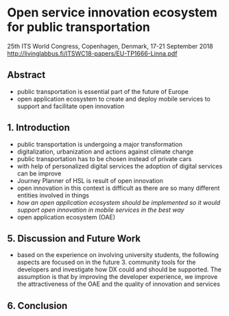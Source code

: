 # Open service innovation ecosystem for public transportation

25th ITS World Congress, Copenhagen, Denmark, 17-21 September 2018
http://livinglabbus.fi/ITSWC18-papers/EU-TP1666-Linna.pdf

## Abstract

- public transportation is essential part of the future of Europe
- open application ecosystem to create and deploy mobile services to support and facilitate open innovation

## 1. Introduction

- public transportation is undergoing a major transformation
- digitalization, urbanization and actions against climate change
- public transportation has to be chosen instead of private cars
- with help of personalized digital services the adoption of digital services can be improve
- Journey Planner of HSL is result of open innovation
- open innovation in this context is difficult as there are so many different entities involved in things
- *how an open application ecosystem should be implemented so it would support open innovation in mobile services in the best way*
- open application ecosystem (OAE)

## 5. Discussion and Future Work

- based on the experience on involving university students, the following aspects are focused on in the future
    3. community tools for the developers and investigate how DX could and should be supported. The assumption is that by improving the developer experience, we improve the attractiveness of the OAE and the quality of innovation and services

## 6. Conclusion